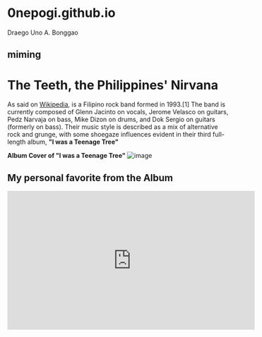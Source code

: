 # 0nepogi.github.io
Draego Uno A. Bonggao
## **miming**
# The Teeth, the Philippines' Nirvana
As said on [Wikipedia](9https://en.wikipedia.org/wiki/Teeth_(Filipino_band)), is a Filipino rock band formed in 1993.[1] The band is currently composed of Glenn Jacinto on vocals, Jerome Velasco on guitars, Pedz Narvaja on bass, Mike Dizon on drums, and Dok Sergio on guitars (formerly on bass). Their music style is described as a mix of alternative rock and grunge, with some shoegaze influences evident in their third full-length album, **"I was a Teenage Tree"**

**Album Cover of "I was a Teenage Tree"**
![image](https://i.scdn.co/image/ab67616d0000b2734dc198b33e966c3833db809f)
## **My personal favorite from the Album**
<iframe width="560" height="315" src="https://www.youtube.com/embed/Ci5c9eQFwgw?si=REO-4FJzJ27_qNXJ" title="YouTube video player" frameborder="0" allow="accelerometer; autoplay; clipboard-write; encrypted-media; gyroscope; picture-in-picture; web-share" allowfullscreen></iframe>

